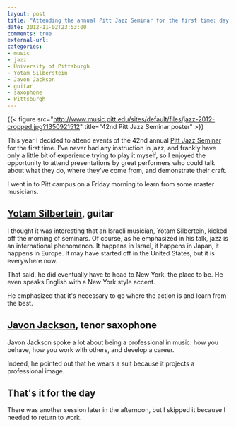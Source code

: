 ```yaml
---
layout: post
title: "Attending the annual Pitt Jazz Seminar for the first time: day 1"
date: 2012-11-02T23:53:00
comments: true
external-url:
categories:
- music
- jazz
- University of Pittsburgh
- Yotam Silberstein
- Javon Jackson
- guitar
- saxophone
- Pittsburgh
---
```

{{< figure src="http://www.music.pitt.edu/sites/default/files/jazz-2012-cropped.jpg?1350921512" title="42nd Pitt Jazz Seminar poster" >}}

This year I decided to attend events of the 42nd annual [Pitt Jazz Seminar](http://www.music.pitt.edu/events/november-3-2012-42nd-annual-jazz-se120813) for the first time. I've never had any instruction in jazz, and frankly have only a little bit of experience trying to play it myself, so I enjoyed the opportunity to attend presentations by great performers who could talk about what they do, where they've come from, and demonstrate their craft.

I went in to Pitt campus on a Friday morning to learn from some master musicians.

<!--more-->

## [Yotam Silbertein](http://yotammusic.com/), guitar

I thought it was interesting that an Israeli musician, Yotam Silbertein, kicked off the morning of seminars. Of course, as he emphasized in his talk, jazz is an international phenomenon. It happens in Israel, it happens in Japan, it happens in Europe. It may have started off in the United States, but it is everywhere now.

That said, he did eventually have to head to New York, the place to be. He even speaks English with a New York style accent.

He emphasized that it's necessary to go where the action is and learn from the best.

## [Javon Jackson](http://www.javonjackson.com/), tenor saxophone

Javon Jackson spoke a lot about being a professional in music: how you behave, how you work with others, and develop a career.

Indeed, he pointed out that he wears a suit because it projects a professional image.

## That's it for the day

There was another session later in the afternoon, but I skipped it because I needed to return to work.
